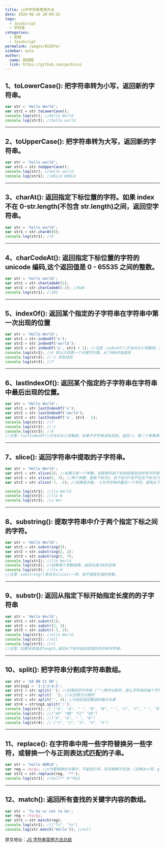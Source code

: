 ```yaml
---
title: js中字符串常用方法
date: 2020-06-16 20:09:52
tags:
  - JavaScript
  - 字符串
categories:
  - 前端
  - JavaScript
permalink: /pages/0520fe/
sidebar: auto
author:
  name: 杨雨翔
  link: https://github.com/gezhicui
---
```


## 1、toLowerCase(): 把字符串转为小写，返回新的字符串。

```javascript
var str = 'Hello World';
var str1 = str.toLowerCase();
console.log(str); //Hello World
console.log(str1); //hello world
```

---

## 2、toUpperCase(): 把字符串转为大写，返回新的字符串。

```javascript
var str = 'hello world';
var str1 = str.toUpperCase();
console.log(str); //hello world
console.log(str1); //HELLO WORLD
```

---

## 3、charAt(): 返回指定下标位置的字符。如果 index 不在 0-str.length(不包含 str.length)之间，返回空字符串。

```javascript
var str = 'hello world';
var str1 = str.charAt(6);
console.log(str1); //6
```

---

## 4、charCodeAt(): 返回指定下标位置的字符的 unicode 编码,这个返回值是 0 - 65535 之间的整数。

```javascript
var str = 'hello world';
var str1 = str.charCodeAt(1);
var str2 = str.charCodeAt(-2); //NaN
console.log(str1); //101
```

---

## 5、indexOf(): 返回某个指定的子字符串在字符串中第一次出现的位置

```javascript
var str = 'Hello World';
var str1 = str.indexOf('o');
var str2 = str.indexOf('world');
var str3 = str.indexOf('o', str1 + 1); //注意：indexOf()方法对大小写敏感，如果子字符串没有找到，返回-1。第二个参数表示从哪个下标开始查找，没有写则默认从下标0开始查找。
console.log(str1); //4 默认只找第一个关键字位置，从下标0开始查找
console.log(str2); //-1 没有找到
console.log(str3); //7
```

---

## 6、lastIndexOf(): 返回某个指定的子字符串在字符串中最后出现的位置。

```javascript
var str = 'Hello World';
var str1 = str.lastIndexOf('o');
var str2 = str.lastIndexOf('world');
var str3 = str.lastIndexOf('o', str1 - 1);
console.log(str1); //7
console.log(str2); //-1
console.log(str3); //4
//注意：lastIndexOf()方法对大小写敏感，如果子字符串没有找到，返回-1。第二个参数表示从哪个下标开始查找，没有写则默认从最后一个字符处开始查找。
```

---

## 7、slice(): 返回字符串中提取的子字符串。

```javascript
var str = 'Hello World';
var str1 = str.slice(2); //如果只有一个参数，则提取开始下标到结尾处的所有字符串
var str2 = str.slice(2, 7); //两个参数，提取下标为2，到下标为7但不包含下标为7的字符串
var str3 = str.slice(-7, -2); //如果是负数，-1为字符串的最后一个字符。提取从下标-7开始到下标-2但不包含下标-2的字符串。前一个数要小于后一个数，否则返回空字符串

console.log(str1); //llo World
console.log(str2); //llo W
console.log(str3); //o Wor
```

---

## 8、substring(): 提取字符串中介于两个指定下标之间的字符。

```javascript
var str = 'Hello World';
var str1 = str.substring(2);
var str2 = str.substring(2, 2);
var str3 = str.substring(2, 7);
console.log(str1); //llo World
console.log(str2); //如果两个参数相等，返回长度为0的空串
console.log(str3); //llo W
//注意：substring()用法与slice()一样，但不接受负值的参数。
```

---

## 9、substr(): 返回从指定下标开始指定长度的的子字符串

```javascript
var str = 'Hello World';
var str1 = str.substr(1);
var str2 = str.substr(1, 3);
var str3 = str.substr(-3, 2);
console.log(str1); //ello World
console.log(str2); //ell
console.log(str3); //rl
//注意：如果没有指定length,返回从下标开始处结尾处的所有字符串。
```

---

## 10、split(): 把字符串分割成字符串数组。

```javascript
var str = 'AA BB CC DD';
var string1 = '1:2:3:4:5';
var str1 = str.split(''); //如果把空字符串 ("")用作分割符，那么字符串的每个字符之间都会被分割
var str2 = str.split(' '); //以空格为分隔符
var str3 = str.split('', 4); //4指定返回数组的最大长度
var str4 = string1.split(':');
console.log(str1); // ["A", "A", " ", "B", "B", " ", "C", "C", " ", "D", "D"]
console.log(str2); //["AA" "BB" "CC" "DD"]
console.log(str3); //["A", "A", " ", "B"]
console.log(str4); // ["1", "2", "3", "4", "5"]
```

---

## 11、replace(): 在字符串中用一些字符替换另一些字符，或替换一个与正则表达式匹配的子串。

```javascript
var str = 'hello WORLD';
var reg = /o/gi; //o为要替换的关键字，不能加引号，否则替换不生效，i忽略大小写，g表示全局查找。
var str1 = str.replace(reg, '**');
console.log(str1); //hell** W**RLD
```

---

## 12、match(): 返回所有查找的关键字内容的数组。

```javascript
var str = 'To be or not to be';
var reg = /to/gi;
var str1 = str.match(reg);
console.log(str1); //["To", "to"]
console.log(str.match('Hello')); //null
```

原文地址：[JS 字符串常用方法总结](https://www.cnblogs.com/Yimi/p/10362214.html)
